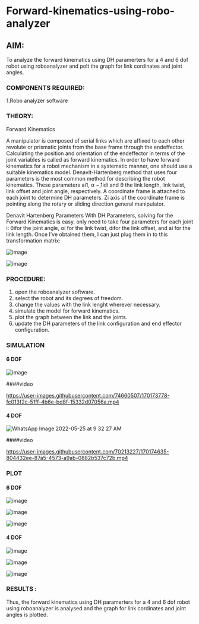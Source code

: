 # Forward-kinematics-using-robo-analyzer

## AIM: 
To analyze the forward kinematics using DH paramerters for a 4 and 6 dof robot using roboanalyzer and polt the graph for link cordinates and joint angles.

### COMPONENTS REQUIRED:
1.Robo analyzer software  


### THEORY: 
  
Forward Kinematics

A manipulator is composed of serial links which are affixed to each other revolute or prismatic joints from the base frame through the endeffector. 
Calculating the position and orientation of the endeffector in terms of the joint variables is called as forward kinematics. 
In order to have forward kinematics for a robot mechanism in a systematic manner, one should use a suitable kinematics model. 
Denavit-Hartenberg method that uses four parameters is the most common method for describing the robot kinematics. 
These parameters ai1, α −,1idi and θ the link length, link twist, link offset and joint angle, respectively. 
A coordinate frame is attached to each joint to determine DH parameters. Zi axis of the coordinate frame is pointing along the rotary or sliding direction general manipulator.

Denavit Hartenberg Parameters
With DH Parameters, solving for the Forward Kinematics is easy.  only need to take four parameters for each joint 
i: θifor the joint angle, 
αi for the link twist, 
difor the link offset, and 
ai for the link length. Once I’ve obtained them, I can just plug them in to this transformation matrix:


![image](https://user-images.githubusercontent.com/36288975/170172719-ed7befc9-2894-4344-bfd5-be831bb05308.png)

 ![image](https://user-images.githubusercontent.com/36288975/170172766-b8aeb788-7fd7-4de7-b340-f04656707ebd.png)

 

### PROCEDURE:

1. open the roboanalyzer software.
2. select the robot and its degrees of freedom.
3. change the values with the link lenght wherever necessary.
4. simulate the model for forward kinematics.
5. plot the graph between the link and the joints.
6. update the DH parameters of the link configuration and end effector configuration.



### SIMULATION 
#### 6 DOF

![image](https://user-images.githubusercontent.com/74660507/170177164-3aff1758-89d2-4378-a358-86da308541c0.png)

####video

https://user-images.githubusercontent.com/74660507/170173778-fc013f2c-51ff-4b6e-bd8f-15332d07056a.mp4

#### 4 DOF
 
![WhatsApp Image 2022-05-25 at 9 32 27 AM](https://user-images.githubusercontent.com/74660507/170177239-ee5529fb-85c1-4c7b-a7a1-8fc76135333c.jpeg)

####video

https://user-images.githubusercontent.com/70213227/170174635-804432ee-87a5-4573-a9ab-0882b537c72b.mp4


### PLOT 
 
#### 6 DOF

![image](https://user-images.githubusercontent.com/70213227/170174722-a81f96da-e92a-4d68-b0fd-79c50bcf3919.png)

![image](https://user-images.githubusercontent.com/70213227/170174755-15719cb2-af08-48f0-bb13-87c5115be669.png)

![image](https://user-images.githubusercontent.com/70213227/170174849-142fab7b-61d8-43c1-bae7-41643aeafc85.png)

#### 4 DOF

![image](https://user-images.githubusercontent.com/70213227/170175025-07bb37e4-f842-497f-b014-13bc88d8da6d.png)

![image](https://user-images.githubusercontent.com/70213227/170175000-7e58a8da-dd7e-4143-8d1f-d80911fabb30.png)

![image](https://user-images.githubusercontent.com/70213227/170175056-8718371a-7f53-450c-a45b-8a2bf52956ea.png)


### RESULTS : 
Thus, the forward kinematics using DH paramerters for a 4 and 6 dof robot using roboanalyzer is analysed and the graph for link cordinates and joint angles is plotted.
